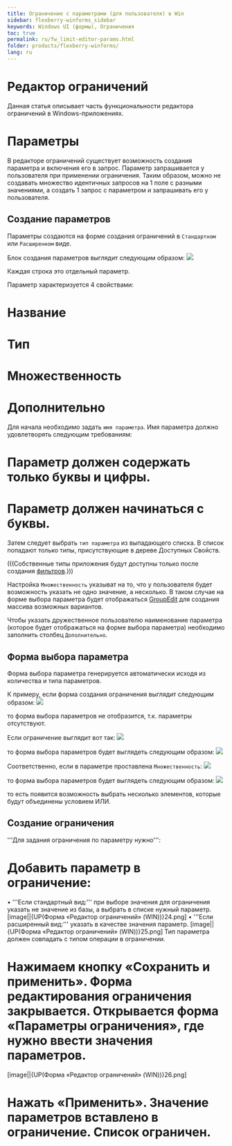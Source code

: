 ```yaml
---
title: Ограничение с параметрами (для пользователя) в Win
sidebar: flexberry-winforms_sidebar
keywords: Windows UI (формы), Ограничения
toc: true
permalink: ru/fw_limit-editor-params.html
folder: products/flexberry-winforms/
lang: ru
---
```


# Редактор ограничений
Данная статья описывает часть функциональности редактора ограничений в Windows-приложениях.

# Параметры
В редакторе ограничений существует возможность создания параметра и включения его в запрос. Параметр запрашивается у пользователя при применении ограничения. Таким образом, можно не создавать множество идентичных запросов на 1 поле с разными значениями, а создать 1 запрос с параметром и запрашивать его у пользователя.

## Создание параметров
Параметры создаются на форме создания ограничений в `Стандартном` или `Расширенном` виде.

Блок создания параметров выглядит следующим образом:
![](/images/pages/products/flexberry-winforms/subsystems/limits/limit-params.png)

Каждая строка это отдельный параметр.

Параметр характеризуется 4 свойствами:
# Название
# Тип
# Множественность
# Дополнительно

Для начала необходимо задать `имя параметра`. Имя параметра должно удовлетворять следующим требованиям:
# Параметр должен содержать только буквы и цифры.
# Параметр должен начинаться с буквы.

Затем следует выбрать `тип параметра` из выпадающего списка. В список попадают только типы, присутствующие в дереве Доступных Свойств.

(((<msg type=Important>Собственные типы приложения будут доступны только после создания [фильтров](fw_filter-example.html).</msg>)))

Настройка `Множественность` указыват на то, что у пользователя будет возможность указать не одно значение, а несколько. В таком случае на форме выбора параметра будет отображаться [GroupEdit](fw_groupedit.html) для создания массива возможных вариантов.

Чтобы указать дружественное пользователю наименование параметра (которое будет отображаться на форме выбора параметра) необходимо заполнить столбец `Дополнительно`.



## Форма выбора параметра
Форма выбора параметра генерируется автоматически исходя из количества и типа параметров.

К примеру, если форма создания ограничения выглядит следующим образом:
![](/images/pages/products/flexberry-winforms/subsystems/limits/limit1.png)

то форма выбора параметров не отобразится, т.к. параметры отсутствуют.

Если ограничение выглядит вот так:
![](/images/pages/products/flexberry-winforms/subsystems/limits/limit2.png)

то форма выбора параметров будет выглядеть следующим образом:
![](/images/pages/products/flexberry-winforms/subsystems/limits/limit3.png)

Соответственно, если в параметре проставлена `Множественность`:
![](/images/pages/products/flexberry-winforms/subsystems/limits/limit4.png)

то форма выбора параметров будет выглядеть следующим образом:
![](/images/pages/products/flexberry-winforms/subsystems/limits/limit5.png)

то есть появится возможность выбрать несколько элементов, которые будут объединены условием ИЛИ.


## Создание ограничения
'''Для задания ограничения по параметру нужно''':
# Добавить параметр в ограничение:
•	'''Если стандартный вид:''' при выборе значения для ограничения указать не значение из базы, а выбрать в списке нужный параметр.
[image||{UP(Форма «Редактор ограничений» (WIN))}24.png]
•	'''Если расширенный вид:''' указать в качестве значения параметр.
[image||{UP(Форма «Редактор ограничений» (WIN))}25.png]
Тип параметра должен совпадать с типом операции в ограничении.
# Нажимаем кнопку «Сохранить и применить». Форма редактирования ограничения закрывается. Открывается форма «Параметры ограничения», где нужно ввести значения параметров. 
[image||{UP(Форма «Редактор ограничений» (WIN))}26.png]
# Нажать «Применить». Значение параметров вставлено в ограничение. Список ограничен.


